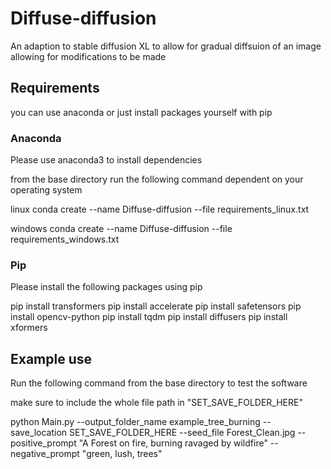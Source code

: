 # Diffuse-diffusion
An adaption to stable diffusion XL to allow for gradual diffsuion of an image allowing for modifications to be made 

## Requirements
you can use anaconda or just install packages yourself with pip
### Anaconda
Please use anaconda3 to install dependencies 

from the base directory run the following command dependent on your operating system

linux
conda create --name Diffuse-diffusion --file requirements_linux.txt

windows
conda create --name Diffuse-diffusion --file requirements_windows.txt

### Pip

Please install the following packages using pip

pip install transformers
pip install accelerate
pip install safetensors
pip install opencv-python
pip install tqdm
pip install diffusers
pip install xformers

## Example use 

Run the following command from the base directory to test the software

make sure to include the whole file path in "SET_SAVE_FOLDER_HERE"

python Main.py --output_folder_name example_tree_burning --save_location SET_SAVE_FOLDER_HERE --seed_file Forest_Clean.jpg --positive_prompt "A Forest on fire, burning ravaged by wildfire" --negative_prompt "green, lush, trees"

